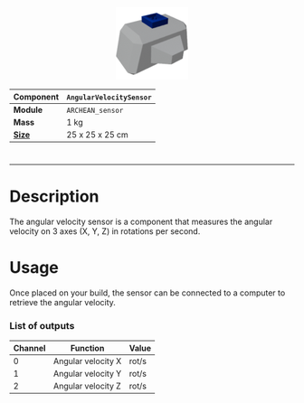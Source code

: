 <p align="center">
    <img src="AngularVelocitySensor.png" />
</p>

|Component|`AngularVelocitySensor`|
|---|---|
|**Module**|`ARCHEAN_sensor`|
|**Mass**| 1 kg|
|[**Size**](# "Based on the component's occupancy in a fixed 25cm grid.")|25 x 25 x 25 cm|
#

---

# Description
The angular velocity sensor is a component that measures the angular velocity on 3 axes (X, Y, Z) in rotations per second.

# Usage
Once placed on your build, the sensor can be connected to a computer to retrieve the angular velocity.

### List of outputs
|Channel|Function|Value|
|---|---|---|
|0|Angular velocity X|rot/s|
|1|Angular velocity Y|rot/s|
|2|Angular velocity Z|rot/s|